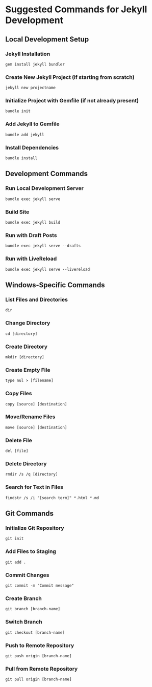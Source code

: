 
# Suggested Commands for Jekyll Development

## Local Development Setup

### Jekyll Installation
```
gem install jekyll bundler
```

### Create New Jekyll Project (if starting from scratch)
```
jekyll new projectname
```

### Initialize Project with Gemfile (if not already present)
```
bundle init
```

### Add Jekyll to Gemfile
```
bundle add jekyll
```

### Install Dependencies
```
bundle install
```

## Development Commands

### Run Local Development Server
```
bundle exec jekyll serve
```

### Build Site
```
bundle exec jekyll build
```

### Run with Draft Posts
```
bundle exec jekyll serve --drafts
```

### Run with LiveReload
```
bundle exec jekyll serve --livereload
```

## Windows-Specific Commands

### List Files and Directories
```
dir
```

### Change Directory
```
cd [directory]
```

### Create Directory
```
mkdir [directory]
```

### Create Empty File
```
type nul > [filename]
```

### Copy Files
```
copy [source] [destination]
```

### Move/Rename Files
```
move [source] [destination]
```

### Delete File
```
del [file]
```

### Delete Directory
```
rmdir /s /q [directory]
```

### Search for Text in Files
```
findstr /s /i "[search term]" *.html *.md
```

## Git Commands

### Initialize Git Repository
```
git init
```

### Add Files to Staging
```
git add .
```

### Commit Changes
```
git commit -m "Commit message"
```

### Create Branch
```
git branch [branch-name]
```

### Switch Branch
```
git checkout [branch-name]
```

### Push to Remote Repository
```
git push origin [branch-name]
```

### Pull from Remote Repository
```
git pull origin [branch-name]
```
